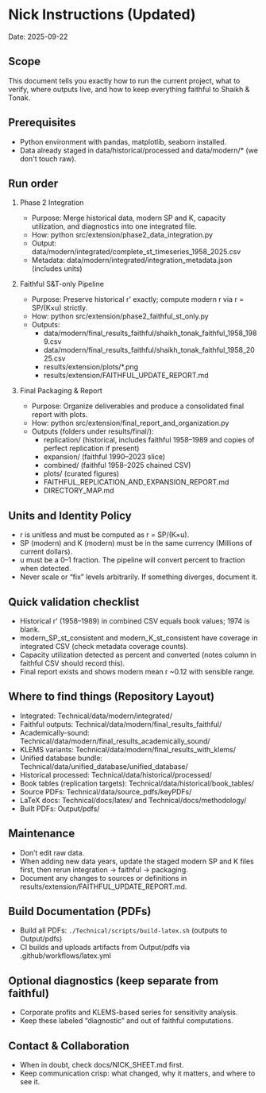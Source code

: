 # Nick Instructions (Updated)

Date: 2025-09-22

## Scope
This document tells you exactly how to run the current project, what to verify, where outputs live, and how to keep everything faithful to Shaikh & Tonak.

## Prerequisites
- Python environment with pandas, matplotlib, seaborn installed.
- Data already staged in data/historical/processed and data/modern/* (we don't touch raw).

## Run order
1. Phase 2 Integration
   - Purpose: Merge historical data, modern SP and K, capacity utilization, and diagnostics into one integrated file.
   - How: python src/extension/phase2_data_integration.py
   - Output: data/modern/integrated/complete_st_timeseries_1958_2025.csv
   - Metadata: data/modern/integrated/integration_metadata.json (includes units)

2. Faithful S&T-only Pipeline
   - Purpose: Preserve historical r' exactly; compute modern r via r = SP/(K×u) strictly.
   - How: python src/extension/phase2_faithful_st_only.py
   - Outputs:
     - data/modern/final_results_faithful/shaikh_tonak_faithful_1958_1989.csv
     - data/modern/final_results_faithful/shaikh_tonak_faithful_1958_2025.csv
     - results/extension/plots/*.png
     - results/extension/FAITHFUL_UPDATE_REPORT.md

3. Final Packaging & Report
   - Purpose: Organize deliverables and produce a consolidated final report with plots.
   - How: python src/extension/final_report_and_organization.py
   - Outputs (folders under results/final/):
     - replication/ (historical, includes faithful 1958–1989 and copies of perfect replication if present)
     - expansion/ (faithful 1990–2023 slice)
     - combined/ (faithful 1958–2025 chained CSV)
     - plots/ (curated figures)
     - FAITHFUL_REPLICATION_AND_EXPANSION_REPORT.md
     - DIRECTORY_MAP.md

## Units and Identity Policy
- r is unitless and must be computed as r = SP/(K×u).
- SP (modern) and K (modern) must be in the same currency (Millions of current dollars).
- u must be a 0–1 fraction. The pipeline will convert percent to fraction when detected.
- Never scale or “fix” levels arbitrarily. If something diverges, document it.

## Quick validation checklist
- Historical r' (1958–1989) in combined CSV equals book values; 1974 is blank.
- modern_SP_st_consistent and modern_K_st_consistent have coverage in integrated CSV (check metadata coverage counts).
- Capacity utilization detected as percent and converted (notes column in faithful CSV should record this).
- Final report exists and shows modern mean r ~0.12 with sensible range.

## Where to find things (Repository Layout)
- Integrated: Technical/data/modern/integrated/
- Faithful outputs: Technical/data/modern/final_results_faithful/
- Academically-sound: Technical/data/modern/final_results_academically_sound/
- KLEMS variants: Technical/data/modern/final_results_with_klems/
- Unified database bundle: Technical/data/unified_database/unified_database/
- Historical processed: Technical/data/historical/processed/
- Book tables (replication targets): Technical/data/historical/book_tables/
- Source PDFs: Technical/data/source_pdfs/keyPDFs/
- LaTeX docs: Technical/docs/latex/ and Technical/docs/methodology/
- Built PDFs: Output/pdfs/

## Maintenance
- Don’t edit raw data.
- When adding new data years, update the staged modern SP and K files first, then rerun integration → faithful → packaging.
- Document any changes to sources or definitions in results/extension/FAITHFUL_UPDATE_REPORT.md.

## Build Documentation (PDFs)
- Build all PDFs: `./Technical/scripts/build-latex.sh` (outputs to Output/pdfs)
- CI builds and uploads artifacts from Output/pdfs via .github/workflows/latex.yml

## Optional diagnostics (keep separate from faithful)
- Corporate profits and KLEMS-based series for sensitivity analysis.
- Keep these labeled “diagnostic” and out of faithful computations.

## Contact & Collaboration
- When in doubt, check docs/NICK_SHEET.md first.
- Keep communication crisp: what changed, why it matters, and where to see it.
